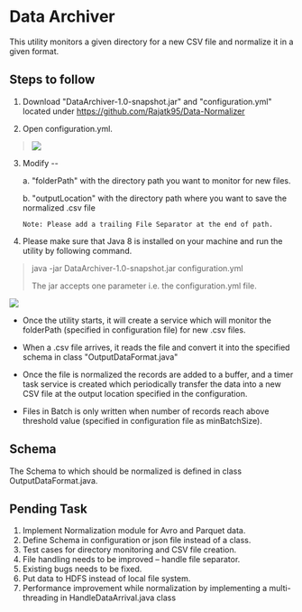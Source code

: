 Data Archiver
=============

This utility monitors a given directory for a new CSV file and normalize
it in a given format.

Steps to follow
---------------

1.  Download "DataArchiver-1.0-snapshot.jar" and "configuration.yml"
    located under https://github.com/Rajatk95/Data-Normalizer

2.  Open configuration.yml.

> ![](https://4.bp.blogspot.com/-zUPyUyQvCqI/XBex08tqB2I/AAAAAAAAJv0/GzQE7JFkgAcoxLVuDzy_X6csLN7PPS4qQCLcBGAs/s1600/1.png)

3.  Modify --

    a.  "folderPath" with the directory path you want to monitor for new
        files.

    b.  "outputLocation" with the directory path where you want to save
        the normalized .csv file

        Note: Please add a trailing File Separator at the end of path.

4.  Please make sure that Java 8 is installed on your machine and run
    the utility by following command.

> java -jar DataArchiver-1.0-snapshot.jar configuration.yml
>
> The jar accepts one parameter i.e. the configuration.yml file.

![](https://1.bp.blogspot.com/-cPpZMKLrZ2w/XBex1drk79I/AAAAAAAAJv4/B_YOyVwGIRYLEoFE077TcJlA26cUaIvaQCLcBGAs/s1600/2.png)

-   Once the utility starts, it will create a service which will monitor
    the folderPath (specified in configuration file) for new .csv files.

-   When a .csv file arrives, it reads the file and convert it into the
    specified schema in class "OutputDataFormat.java"

-   Once the file is normalized the records are added to a buffer, and a
    timer task service is created which periodically transfer the data
    into a new CSV file at the output location specified in the
    configuration.

-   Files in Batch is only written when number of records reach above threshold value (specified in configuration file as minBatchSize).

Schema
---------------
The Schema to which should be normalized is defined in class OutputDataFormat.java.

Pending Task
---------------
1.	Implement Normalization module for Avro and Parquet data.
2.	Define Schema in configuration or json file instead of a class.
3.	Test cases for directory monitoring and CSV file creation.
4.	File handling needs to be improved – handle file separator.
5.	Existing bugs needs to be fixed.
6.	Put data to HDFS instead of local file system.
7.	Performance improvement while normalization by implementing a multi-threading in HandleDataArrival.java class
